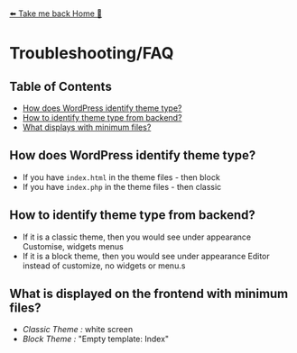 [⬅️ Take me back Home 🏡](../../README.md)

# Troubleshooting/FAQ

## Table of Contents
- [How does WordPress identify theme type?](#how-does-wordpress-identify-theme-type)
- [How to identify theme type from backend?](#how-to-identify-theme-type-from-backend)
- [What displays with minimum files?](#what-displays-with-minimum-files)

## How does WordPress identify theme type?
* If you have `index.html` in the theme files - then block
* If you have `index.php` in the theme files - then classic

## How to identify theme type from backend?
* If it is a classic theme, then you would see under appearance Customise, widgets menus
* If it is a block theme, then you would see under appearance Editor instead of customize, no widgets or menu.s

## What is displayed on the frontend with minimum files?
* *Classic Theme :*  white screen
* *Block Theme :* "Empty template: Index"



